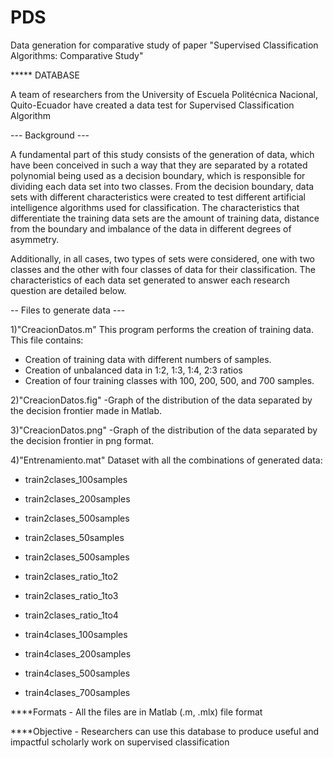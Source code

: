 # PDS
Data generation for comparative study of paper "Supervised Classification Algorithms: Comparative Study"

***** DATABASE

A team of researchers from the University of Escuela Politécnica Nacional, Quito-Ecuador have created a data test for Supervised Classification Algorithm

--- Background ---

A fundamental part of this study consists of the generation of data, which have  been conceived in such a way that they are separated by a rotated polynomial being  used as a decision boundary, which is responsible for dividing each data set into  two classes. From the decision boundary, data sets with different characteristics  were created to test different artificial intelligence algorithms used for classification.  The characteristics that differentiate the training data sets are the amount of training  data, distance from the boundary and imbalance of the data in different degrees of asymmetry.

Additionally, in all cases, two types of sets were considered, one with two classes  and the other with four classes of data for their classification. The characteristics  of each data set generated to answer each research question are detailed below.

-- Files to generate data ---

1)"CreacionDatos.m" 
This program performs the creation of training data. This file contains:
- Creation of training data with different numbers of samples.
- Creation of unbalanced data in 1:2, 1:3, 1:4, 2:3 ratios
- Creation of four training classes with 100, 200, 500, and 700 samples.

2)"CreacionDatos.fig" 
-Graph of the distribution of the data separated by the decision frontier made in Matlab.

3)"CreacionDatos.png" 
-Graph of the distribution of the data separated by the decision frontier in png format.

4)"Entrenamiento.mat" 
Dataset with all the combinations of generated data:
- train2clases_100samples
- train2clases_200samples
- train2clases_500samples
- train2clases_50samples
- train2clases_500samples

- train2clases_ratio_1to2
- train2clases_ratio_1to3
- train2clases_ratio_1to4

- train4clases_100samples
- train4clases_200samples
- train4clases_500samples
- train4clases_700samples

****Formats
    - All the files are in Matlab (.m, .mlx) file format

****Objective
    -  Researchers can use this database to produce useful and impactful scholarly work on supervised classification 
